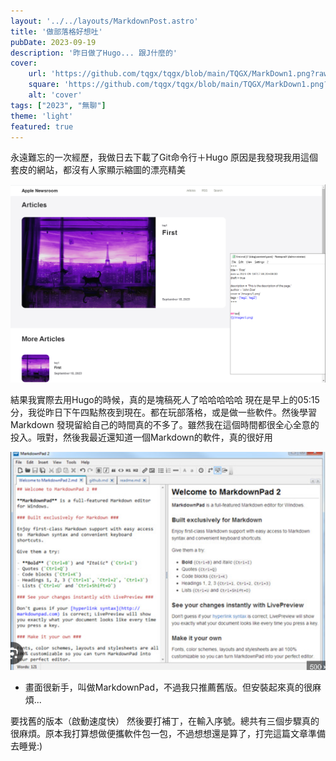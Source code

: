 ```yaml
---
layout: '../../layouts/MarkdownPost.astro'
title: '做部落格好想吐'
pubDate: 2023-09-19
description: '昨日做了Hugo... 跟J什麼的'
cover:
    url: 'https://github.com/tqgx/tqgx/blob/main/TQGX/MarkDown1.png?raw=true'
    square: 'https://github.com/tqgx/tqgx/blob/main/TQGX/MarkDown1.png?raw=true'
    alt: 'cover'
tags: ["2023", "無聊"] 
theme: 'light'
featured: true
---
```





永遠難忘的一次經歷，我做日去下載了Git命令行＋Hugo
原因是我發現我用這個套皮的網站，都沒有人家顯示縮圖的漂亮精美

![|inline](https://github.com/tqgx/tqgx/blob/main/TQGX/Hugo1.png?raw=true)

結果我實際去用Hugo的時候，真的是塊稿死人了哈哈哈哈哈
現在是早上的05:15分，我從昨日下午四點熬夜到現在。都在玩部落格，或是做一些軟件。然後學習Markdown
發現留給自己的時間真的不多了。雖然我在這個時間都很全心全意的投入。哦對，然後我最近還知道一個Markdown的軟件，真的很好用

![|inline](https://github.com/tqgx/tqgx/blob/main/TQGX/MarkDown1.png?raw=true)

- 畫面很新手，叫做MarkdownPad，不過我只推薦舊版。但安裝起來真的很麻煩... 


要找舊的版本（啟動速度快）
然後要打補丁，在輸入序號。總共有三個步驟真的很麻煩。原本我打算想做便攜軟件包一包，不過想想還是算了，打完這篇文章準備去睡覺:)
